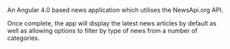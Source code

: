 An Angular 4.0 based news application which utilises the NewsApi.org API.

Once complete, the app will display the latest news articles by default as well as allowing options to filter by type of news from a number of categories.
